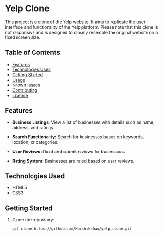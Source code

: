 # Yelp Clone

This project is a clone of the Yelp website. It aims to replicate the user interface and functionality of the Yelp platform. Please note that this clone is not responsive and is designed to closely resemble the original website on a fixed screen size.

## Table of Contents

- [Features](#features)
- [Technologies Used](#technologies-used)
- [Getting Started](#getting-started)
- [Usage](#usage)
- [Known Issues](#known-issues)
- [Contributing](#contributing)
- [License](#license)

## Features

- **Business Listings:** View a list of businesses with details such as name, address, and ratings.

- **Search Functionality:** Search for businesses based on keywords, location, or categories.

- **User Reviews:** Read and submit reviews for businesses.

- **Rating System:** Businesses are rated based on user reviews.

## Technologies Used

- HTML5
- CSS3

## Getting Started

1. Clone the repository:

   ```bash
   git clone https://github.com/Koushikshaw/yelp_clone.git
